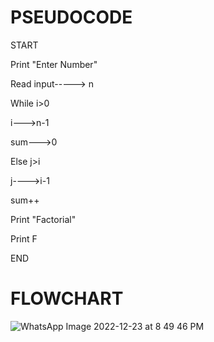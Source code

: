 # PSEUDOCODE
START


Print "Enter Number"


Read input-----> n


While i>0


i--->n-1       


sum--->0       


Else j>i       


j---->i-1      


sum++


Print "Factorial"


Print F


END

# FLOWCHART
![WhatsApp Image 2022-12-23 at 8 49 46 PM](https://user-images.githubusercontent.com/117601111/209444772-12b9fc16-34b2-4925-aafe-921346ea91f2.jpeg)
